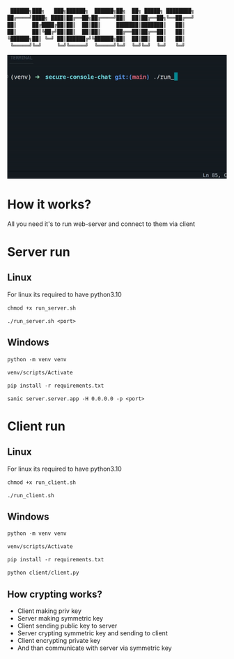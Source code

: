 ```
 ██████╗███╗   ███╗██████╗  ██████╗██╗  ██╗ █████╗ ████████╗
██╔════╝████╗ ████║██╔══██╗██╔════╝██║  ██║██╔══██╗╚══██╔══╝
██║     ██╔████╔██║██║  ██║██║     ███████║███████║   ██║   
██║     ██║╚██╔╝██║██║  ██║██║     ██╔══██║██╔══██║   ██║   
╚██████╗██║ ╚═╝ ██║██████╔╝╚██████╗██║  ██║██║  ██║   ██║   
 ╚═════╝╚═╝     ╚═╝╚═════╝  ╚═════╝╚═╝  ╚═╝╚═╝  ╚═╝   ╚═╝                                            
```

![Alt Text](example.gif)

# How it works?

All you need it's to run web-server and connect to them via client

# Server run 

## Linux 

For linux its required to have python3.10 

```
chmod +x run_server.sh
```

```
./run_server.sh <port>
```

## Windows 

```
python -m venv venv
```

```
venv/scripts/Activate
```

```
pip install -r requirements.txt
```

```
sanic server.server.app -H 0.0.0.0 -p <port>
```

# Client run 

## Linux 

For linux its required to have python3.10 

```
chmod +x run_client.sh
```
```
./run_client.sh
```

## Windows 

```
python -m venv venv
```

```
venv/scripts/Activate
```

```
pip install -r requirements.txt
```

```
python client/client.py
```

## How crypting works? 

* Client making priv key
* Server making symmetric key 
* Client sending public key to server
* Server crypting symmetric key and sending to client 
* Client encrypting private key 
* And than communicate with server via symmetric key

